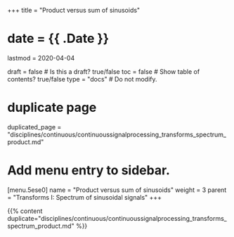 +++
title = "Product versus sum of sinusoids"

# date = {{ .Date }}
lastmod = 2020-04-04

draft = false  # Is this a draft? true/false
toc = false  # Show table of contents? true/false
type = "docs"  # Do not modify.

# duplicate page
duplicated_page = "disciplines/continuous/continuoussignalprocessing_transforms_spectrum_product.md"

# Add menu entry to sidebar.
[menu.5ese0]
name = "Product versus sum of sinusoids"
weight = 3
parent = "Transforms I: Spectrum of sinusoidal signals"
+++

{{% content duplicate="disciplines/continuous/continuoussignalprocessing_transforms_spectrum_product.md" %}}
